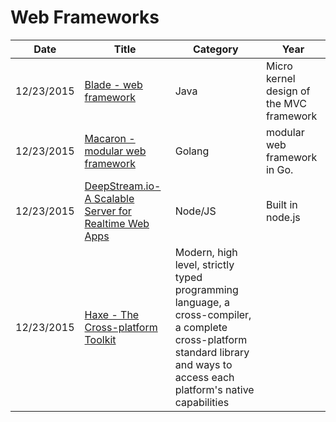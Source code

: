 #  Web Frameworks

| Date       | Title         | Category  | Year  |
| ---------- |---------------| ----------|-------|
| 12/23/2015 | [Blade - web framework](http://bladejava.com/) | Java | Micro kernel design of the MVC framework
| 12/23/2015 | [Macaron - modular web framework](https://github.com/go-macaron/) | Golang |modular web framework in Go.
| 12/23/2015 | [DeepStream.io- A Scalable Server for Realtime Web Apps](https://www.deepstream.io/) |Node/JS |Built in node.js
| 12/23/2015 | [Haxe - The Cross-platform Toolkit](http://haxe.org/) |Modern, high level, strictly typed programming language, a cross-compiler, a complete cross-platform standard library and ways to access each platform's native capabilities



